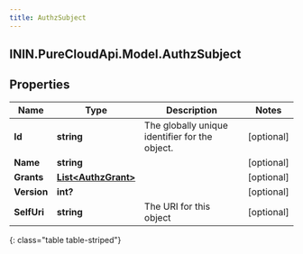 ```yaml
---
title: AuthzSubject
---
```

## ININ.PureCloudApi.Model.AuthzSubject

## Properties

|Name | Type | Description | Notes|
|------------ | ------------- | ------------- | -------------|
| **Id** | **string** | The globally unique identifier for the object. | [optional] |
| **Name** | **string** |  | [optional] |
| **Grants** | [**List&lt;AuthzGrant&gt;**](AuthzGrant.html) |  | [optional] |
| **Version** | **int?** |  | [optional] |
| **SelfUri** | **string** | The URI for this object | [optional] |
{: class="table table-striped"}


